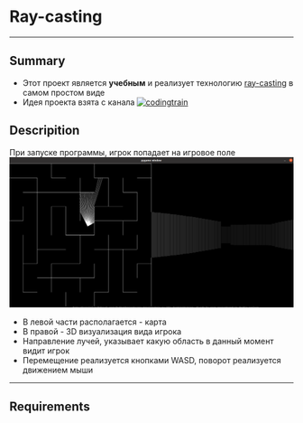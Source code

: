 # Ray-casting
____
## Summary
- Этот проект является **учебным** и реализует технологию [ray-casting](https://ru.wikipedia.org/wiki/%D0%A2%D1%80%D0%B0%D1%81%D1%81%D0%B8%D1%80%D0%BE%D0%B2%D0%BA%D0%B0_%D0%BB%D1%83%D1%87%D0%B5%D0%B9) в самом простом виде
- Идея проекта взята c канала [![codingtrain](https://i.ytimg.com/vi/TOEi6T2mtHo/maxresdefault.jpg)](https://youtu.be/TOEi6T2mtHo)

## Descripition

При запуске программы, игрок попадает на игровое поле![поле](https://github.com/cherrykolya/ray-tracing/raw/main/screenshots/game_window.png)

 - В левой части располагается - карта
 - В правой - 3D визуализация вида игрока
 - Направление лучей, указывает какую область в данный момент видит игрок
 - Перемещение реализуется кнопками WASD, поворот реализуется движением мыши
____
## Requirements

